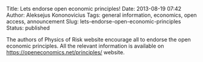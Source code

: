 Title: Lets endorse open economic principles!
Date: 2013-08-19 07:42
Author: Aleksejus Kononovicius
Tags: general information, economics, open access, announcement
Slug: lets-endorse-open-economic-principles
Status: published

The authors of Physics of Risk website
encourage all to endorse the open economic principles. All the relevant
information is available on <https://openeconomics.net/principles/>
website.
